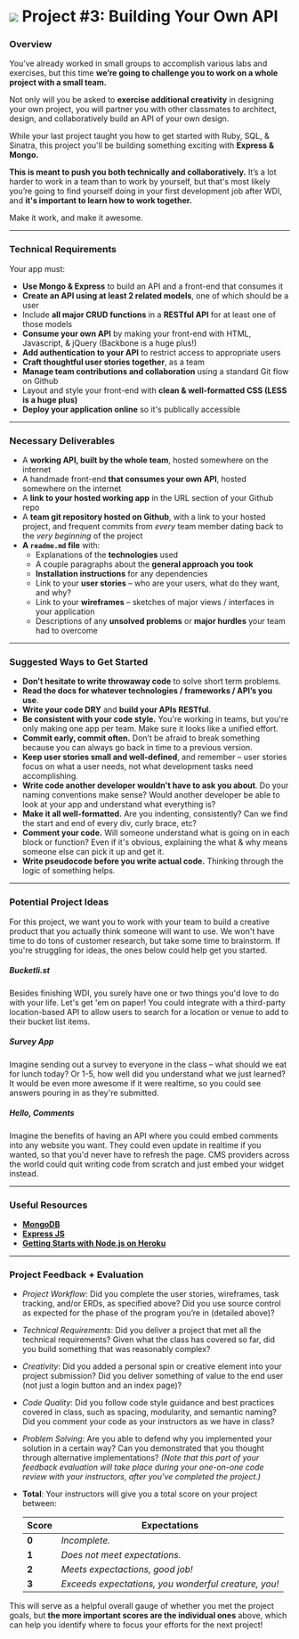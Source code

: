 # ![](https://ga-dash.s3.amazonaws.com/production/assets/logo-9f88ae6c9c3871690e33280fcf557f33.png) Project #3: Building Your Own API

### Overview

You’ve already worked in small groups to accomplish various labs and exercises, but this time **we’re going to challenge you to work on a whole project with a small team.** 

Not only will you be asked to **exercise additional creativity** in designing your own project, you will partner you with other classmates to architect, design, and collaboratively build an API of your own design. 

While your last project taught you how to get started with Ruby, SQL, & Sinatra, this project you'll be building something exciting with **Express & Mongo.**

**This is meant to push you both technically and collaboratively.** It’s a lot harder to work in a team than to work by yourself, but that's most likely you’re going to find yourself doing in your first development job after WDI, and **it's important to learn how to work together.**

Make it work, and make it awesome.


---

### Technical Requirements

Your app must:

* **Use Mongo & Express** to build an API and a front-end that consumes it
* **Create an API using at least 2 related models**, one of which should be a user
* Include **all major CRUD functions** in a **RESTful API** for at least one of those models
* **Consume your own API** by making your front-end with HTML, Javascript, & jQuery (Backbone is a huge plus!)
* **Add authentication to your API** to restrict access to appropriate users
* **Craft thoughtful user stories together**, as a team
* **Manage team contributions and collaboration** using a standard Git flow on Github
* Layout and style your front-end with **clean & well-formatted CSS (LESS is a huge plus)**
* **Deploy your application online** so it's publically accessible


---

### Necessary Deliverables

* A **working API, built by the whole team**, hosted somewhere on the internet
* A handmade front-end **that consumes your own API**, hosted somewhere on the internet
* A **link to your hosted working app** in the URL section of your Github repo
* A **team git repository hosted on Github**, with a link to your hosted project, and frequent commits from _every_ team member dating back to the _very beginning_ of the project
* **A ``readme.md`` file** with:
    * Explanations of the **technologies** used
    * A couple paragraphs about the **general approach you took**
    * **Installation instructions** for any dependencies
    * Link to your **user stories** – who are your users, what do they want, and why?
    * Link to your **wireframes** – sketches of major views / interfaces in your application
    * Descriptions of any **unsolved problems** or **major hurdles** your team had to overcome


---

### Suggested Ways to Get Started

* **Don’t hesitate to write throwaway code** to solve short term problems.
* **Read the docs for whatever technologies / frameworks / API’s you use**.
* **Write your code DRY** and **build your APIs RESTful**.
* **Be consistent with your code style.** You're working in teams, but you're only making one app per team. Make sure it looks like a unified effort.
* **Commit early, commit often.** Don’t be afraid to break something because you can always go back in time to a previous version.
* **Keep user stories small and well-defined**, and remember – user stories focus on what a user needs, not what development tasks need accomplishing.
* **Write code another developer wouldn't have to ask you about**. Do your naming conventions make sense? Would another developer be able to look at your app and understand what everything is?
* **Make it all well-formatted.** Are you indenting, consistently? Can we find the start and end of every div, curly brace, etc?
* **Comment your code.** Will someone understand what is going on in each block or function? Even if it's obvious, explaining the what & why means someone else can pick it up and get it.
* **Write pseudocode before you write actual code.** Thinking through the logic of something helps.


---

### Potential Project Ideas

For this project, we want you to work with your team to build a creative product that you actually think someone will want to use. We won't have time to do tons of customer research, but take some time to brainstorm. If you're struggling for ideas, the ones below could help get you started.

##### Bucketli.st
Besides finishing WDI, you surely have one or two things you'd love to do with your life. Let's get 'em on paper! You could integrate with a third-party location-based API to allow users to search for a location or venue to add to their bucket list items.

##### Survey App
Imagine sending out a survey to everyone in the class – what should we eat for lunch today? Or 1-5, how well did you understand what we just learned? It would be even more awesome if it were realtime, so you could see answers pouring in as they're submitted.

##### Hello, Comments
Imagine the benefits of having an API where you could embed comments into any website you want. They could even update in realtime if you wanted, so that you'd never have to refresh the page. CMS providers across the world could quit writing code from scratch and just embed your widget instead.

---

### Useful Resources

* **[MongoDB](https://www.mongodb.org/)**
* **[Express JS](http://expressjs.com/)**
* **[Getting Starts with Node.js on Heroku](https://devcenter.heroku.com/articles/getting-started-with-nodejs)**

---

### Project Feedback + Evaluation

* _Project Workflow_: Did you complete the user stories, wireframes, task tracking, and/or ERDs, as specified above? Did you use source control as expected for the phase of the program you’re in (detailed above)?

* _Technical Requirements_: Did you deliver a project that met all the technical requirements? Given what the class has covered so far, did you build something that was reasonably complex?

* _Creativity_: Did you added a personal spin or creative element into your project submission? Did you deliver something of value to the end user (not just a login button and an index page)?

* _Code Quality_: Did you follow code style guidance and best practices covered in class, such as spacing, modularity, and semantic naming? Did you comment your code as your instructors as we have in class?

* _Problem Solving_: Are you able to defend why you implemented your solution in a certain way? Can you demonstrated that you thought through alternative implementations? _(Note that this part of your feedback evaluation will take place during your one-on-one code review with your instructors, after you've completed the project.)_

* __Total__: Your instructors will give you a total score on your project between:

    Score | Expectations
    ----- | ------------
    **0** | _Incomplete._
    **1** | _Does not meet expectations._
    **2** | _Meets expectactions, good job!_
    **3** | _Exceeds expectations, you wonderful creature, you!_

 This will serve as a helpful overall gauge of whether you met the project goals, but __the more important scores are the individual ones__ above, which can help you identify where to focus your efforts for the next project!
